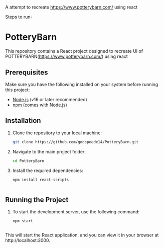 # 

A attempt to recreate https://www.potterybarn.com/ using react



Steps to run-

# PotteryBarn

This repository contains a React project designed to recreate UI of POTTERYBARN(https://www.potterybarn.com/) using react

## Prerequisites

Make sure you have the following installed on your system before running this project:
- [Node.js](https://nodejs.org/) (v16 or later recommended)
- npm (comes with Node.js)

## Installation

1. Clone the repository to your local machine:

   ```bash
   git clone https://github.com/godspeedx14/PotteryBarn.git


2. Navigate to the main project folder:

   ```bash
   cd PotteryBarn


3. Install the required dependencies:

   ```bash
   npm install react-scripts



## Running the Project

1. To start the development server, use the following command:

   ```bash
   npm start



This will start the React application, and you can view it in your browser at http://localhost:3000.
   
  







